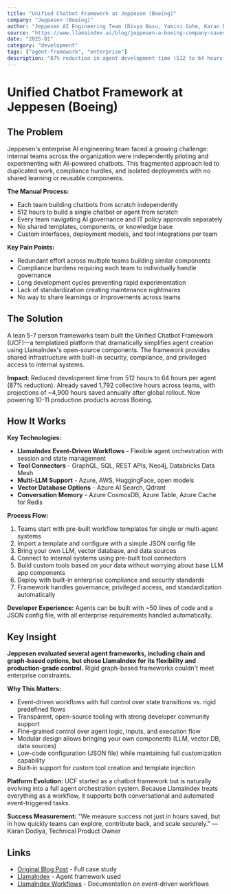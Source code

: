 ```yaml
---
title: "Unified Chatbot Framework at Jeppesen (Boeing)"
company: "Jeppesen (Boeing)"
author: "Jeppesen AI Engineering Team (Divya Basu, Yamini Guhe, Karan Dodiya)"
source: "https://www.llamaindex.ai/blog/jeppesen-a-boeing-company-saves-2-000-engineering-hours-with-unified-chat-framework-built-on"
date: "2025-01"
category: "development"
tags: ["agent-framework", "enterprise"]
description: "87% reduction in agent development time (512 to 64 hours), saving ~2,000 engineering hours"
---
```


# Unified Chatbot Framework at Jeppesen (Boeing)

## The Problem

Jeppesen's enterprise AI engineering team faced a growing challenge: internal teams across the organization were independently piloting and experimenting with AI-powered chatbots. This fragmented approach led to duplicated work, compliance hurdles, and isolated deployments with no shared learning or reusable components.

**The Manual Process:**
- Each team building chatbots from scratch independently
- 512 hours to build a single chatbot or agent from scratch
- Every team navigating AI governance and IT policy approvals separately
- No shared templates, components, or knowledge base
- Custom interfaces, deployment models, and tool integrations per team

**Key Pain Points:**
- Redundant effort across multiple teams building similar components
- Compliance burdens requiring each team to individually handle governance
- Long development cycles preventing rapid experimentation
- Lack of standardization creating maintenance nightmares
- No way to share learnings or improvements across teams

## The Solution

A lean 5-7 person frameworks team built the Unified Chatbot Framework (UCF)—a templatized platform that dramatically simplifies agent creation using LlamaIndex's open-source components. The framework provides shared infrastructure with built-in security, compliance, and privileged access to internal systems.

**Impact**: Reduced development time from 512 hours to 64 hours per agent (87% reduction). Already saved 1,792 collective hours across teams, with projections of ~4,900 hours saved annually after global rollout. Now powering 10-11 production products across Boeing.

## How It Works

**Key Technologies:**
- **LlamaIndex Event-Driven Workflows** - Flexible agent orchestration with session and state management
- **Tool Connectors** - GraphQL, SQL, REST APIs, Neo4j, Databricks Data Mesh
- **Multi-LLM Support** - Azure, AWS, HuggingFace, open models
- **Vector Database Options** - Azure AI Search, Qdrant
- **Conversation Memory** - Azure CosmosDB, Azure Table, Azure Cache for Redis

**Process Flow:**
1. Teams start with pre-built workflow templates for single or multi-agent systems
2. Import a template and configure with a simple JSON config file
3. Bring your own LLM, vector database, and data sources
4. Connect to internal systems using pre-built tool connectors
5. Build custom tools based on your data without worrying about base LLM app components
6. Deploy with built-in enterprise compliance and security standards
7. Framework handles governance, privileged access, and standardization automatically

**Developer Experience:** Agents can be built with ~50 lines of code and a JSON config file, with all enterprise requirements handled automatically.

## Key Insight

**Jeppesen evaluated several agent frameworks, including chain and graph-based options, but chose LlamaIndex for its flexibility and production-grade control.** Rigid graph-based frameworks couldn't meet enterprise constraints.

**Why This Matters:**
- Event-driven workflows with full control over state transitions vs. rigid predefined flows
- Transparent, open-source tooling with strong developer community support
- Fine-grained control over agent logic, inputs, and execution flow
- Modular design allows bringing your own components (LLM, vector DB, data sources)
- Low-code configuration (JSON file) while maintaining full customization capability
- Built-in support for custom tool creation and template injection

**Platform Evolution:** UCF started as a chatbot framework but is naturally evolving into a full agent orchestration system. Because LlamaIndex treats everything as a workflow, it supports both conversational and automated event-triggered tasks.

**Success Measurement:** "We measure success not just in hours saved, but in how quickly teams can explore, contribute back, and scale securely." —Karan Dodiya, Technical Product Owner

## Links

- [Original Blog Post](https://www.llamaindex.ai/blog/jeppesen-a-boeing-company-saves-2-000-engineering-hours-with-unified-chat-framework-built-on) - Full case study
- [LlamaIndex](https://www.llamaindex.ai/) - Agent framework used
- [LlamaIndex Workflows](https://docs.llamaindex.ai/en/stable/understanding/workflows/) - Documentation on event-driven workflows
